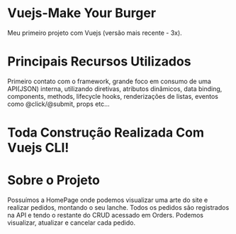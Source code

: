 # Vuejs-Make Your Burger
Meu primeiro projeto com Vuejs (versão mais recente - 3x).

# Principais Recursos Utilizados
Primeiro contato com o framework, grande foco em consumo de uma API(JSON) interna, utilizando diretivas, atributos dinâmicos, data binding, components, methods, lifecycle hooks, renderizações de listas, eventos como @click/@submit, props etc... 

# Toda Construção Realizada Com Vuejs CLI!

# Sobre o Projeto
Possuímos a HomePage onde podemos visualizar uma arte do site e realizar pedidos, montando o seu lanche. Todos os pedidos são registrados na API e tendo o restante do CRUD acessado em Orders. Podemos visualizar, atualizar e cancelar cada pedido.
